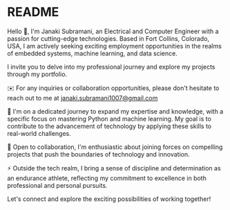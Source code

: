 # README


Hello 👋, I'm Janaki Subramani, an Electrical and Computer Engineer with a passion for cutting-edge technologies. Based in Fort Collins, Colorado, USA, I am actively seeking exciting employment opportunities in the realms of embedded systems, machine learning, and data science.

I invite you to delve into my professional journey and explore my projects through my portfolio.

✉️ For any inquiries or collaboration opportunities, please don't hesitate to reach out to me at janaki.subramani1007@gmail.com

🚀 I'm on a dedicated journey to expand my expertise and knowledge, with a specific focus on mastering Python and machine learning. My goal is to contribute to the advancement of technology by applying these skills to real-world challenges.

🤝 Open to collaboration, I'm enthusiastic about joining forces on compelling projects that push the boundaries of technology and innovation.

⚡ Outside the tech realm, I bring a sense of discipline and determination as an endurance athlete, reflecting my commitment to excellence in both professional and personal pursuits.

Let's connect and explore the exciting possibilities of working together!
